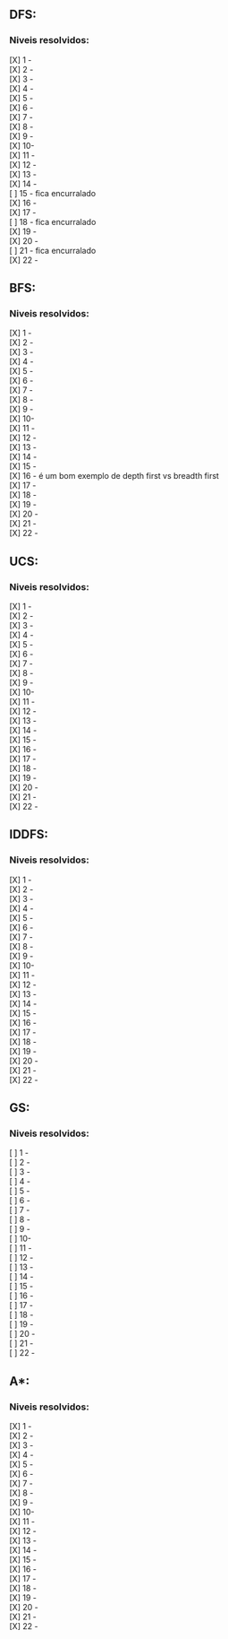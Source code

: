 ## DFS:  
### Niveis resolvidos:  
[X] 1 -  
[X] 2 -  
[X] 3 -  
[X] 4 -  
[X] 5 -  
[X] 6 -  
[X] 7 -  
[X] 8 -  
[X] 9 -  
[X] 10-  
[X] 11 -  
[X] 12 -   
[X] 13 -   
[X] 14 -  
[ ] 15 - fica encurralado  
[X] 16 -  
[X] 17 -   
[ ] 18 - fica encurralado  
[X] 19 -  
[X] 20 -   
[ ] 21 - fica encurralado  
[X] 22 -  

## BFS:  
### Niveis resolvidos:  
[X] 1 -  
[X] 2 -  
[X] 3 -  
[X] 4 -  
[X] 5 -  
[X] 6 -  
[X] 7 -  
[X] 8 -  
[X] 9 -  
[X] 10-  
[X] 11 -  
[X] 12 -  
[X] 13 -  
[X] 14 -  
[X] 15 -  
[X] 16 - é um bom exemplo de depth first vs breadth first  
[X] 17 -   
[X] 18 -   
[X] 19 -    
[X] 20 -  
[X] 21 -   
[X] 22 -  

## UCS:  
### Niveis resolvidos:  
[X] 1 -  
[X] 2 -  
[X] 3 -  
[X] 4 -  
[X] 5 -  
[X] 6 -  
[X] 7 -  
[X] 8 -  
[X] 9 -  
[X] 10-  
[X] 11 -  
[X] 12 -  
[X] 13 -  
[X] 14 -  
[X] 15 -   
[X] 16 -  
[X] 17 -   
[X] 18 -  
[X] 19 -   
[X] 20 -   
[X] 21 -   
[X] 22 -  


## IDDFS:  
### Niveis resolvidos:  
[X] 1 -  
[X] 2 -  
[X] 3 -  
[X] 4 -  
[X] 5 -  
[X] 6 -  
[X] 7 -  
[X] 8 -  
[X] 9 -  
[X] 10-  
[X] 11 -  
[X] 12 -  
[X] 13 -   
[X] 14 -    
[X] 15 -   
[X] 16 -  
[X] 17 -   
[X] 18 -   
[X] 19 -  
[X] 20 -    
[X] 21 -    
[X] 22 -   


## GS:  
### Niveis resolvidos:  
[ ] 1 -  
[ ] 2 -  
[ ] 3 -  
[ ] 4 -  
[ ] 5 -  
[ ] 6 -  
[ ] 7 -  
[ ] 8 -  
[ ] 9 -  
[ ] 10-  
[ ] 11 -  
[ ] 12 -  
[ ] 13 -  
[ ] 14 -  
[ ] 15 -  
[ ] 16 -  
[ ] 17 -  
[ ] 18 -  
[ ] 19 -  
[ ] 20 -  
[ ] 21 -  
[ ] 22 -  


## A*:  
### Niveis resolvidos:  
[X] 1 -  
[X] 2 -  
[X] 3 -  
[X] 4 -  
[X] 5 -  
[X] 6 -  
[X] 7 -  
[X] 8 -  
[X] 9 -  
[X] 10-  
[X] 11 -  
[X] 12 -   
[X] 13 -  
[X] 14 -  
[X] 15 -   
[X] 16 -  
[X] 17 -   
[X] 18 -  
[X] 19 -  
[X] 20 -   
[X] 21 -   
[X] 22 -  